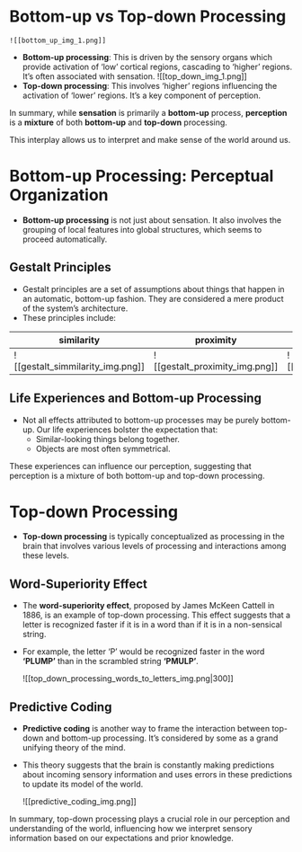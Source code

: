 # Bottom-up vs Top-down Processing
	![[bottom_up_img_1.png]]
- **Bottom-up processing**: This is driven by the sensory organs which provide activation of ‘low’ cortical regions, cascading to ‘higher’ regions. It’s often associated with sensation.
	![[top_down_img_1.png]]
- **Top-down processing**: This involves ‘higher’ regions influencing the activation of ‘lower’ regions. It’s a key component of perception.

In summary, while **sensation** is primarily a **bottom-up** process, 
**perception** is a **mixture** of both **bottom-up** and **top-down** processing. 

This interplay allows us to interpret and make sense of the world around us.

# Bottom-up Processing: Perceptual Organization

- **Bottom-up processing** is not just about sensation. It also involves the grouping of local features into global structures, which seems to proceed automatically.

## Gestalt Principles

- Gestalt principles are a set of assumptions about things that happen in an automatic, bottom-up fashion. They are considered a mere product of the system’s architecture.
- These principles include:

| similarity                       | proximity                      | symmetry                      | closure                       | continuity                      | common fate                      |
| -------------------------------- | ------------------------------ | ----------------------------- | ----------------------------- | ------------------------------- | -------------------------------- |
| ![[gestalt_simmilarity_img.png]] | ![[gestalt_proximity_img.png]] | ![[gestalt_symmetry_img.png]] | ![[gestalt_clousure_img.png]] | ![[gestalt_continuity_img.png]] | ![[gestalt_common_fate_img.png]] |

## Life Experiences and Bottom-up Processing

- Not all effects attributed to bottom-up processes may be purely bottom-up. Our life experiences bolster the expectation that:
    - Similar-looking things belong together.
    - Objects are most often symmetrical.

These experiences can influence our perception, suggesting that perception is a mixture of both bottom-up and top-down processing.


# Top-down Processing

- **Top-down processing** is typically conceptualized as processing in the brain that involves various levels of processing and interactions among these levels.

## Word-Superiority Effect
- The **word-superiority effect**, proposed by James McKeen Cattell in 1886, is an example of top-down processing. This effect suggests that a letter is recognized faster if it is in a word than if it is in a non-sensical string. 
- For example, the letter ‘P’ would be recognized faster in the word **‘PLUMP’** than in the scrambled string **‘PMULP’**.

	![[top_down_processing_words_to_letters_img.png|300]]
## Predictive Coding
- **Predictive coding** is another way to frame the interaction between top-down and bottom-up processing. It’s considered by some as a grand unifying theory of the mind. 
- This theory suggests that the brain is constantly making predictions about incoming sensory information and uses errors in these predictions to update its model of the world.

	![[predictive_coding_img.png]]


In summary, top-down processing plays a crucial role in our perception and understanding of the world, influencing how we interpret sensory information based on our expectations and prior knowledge.

